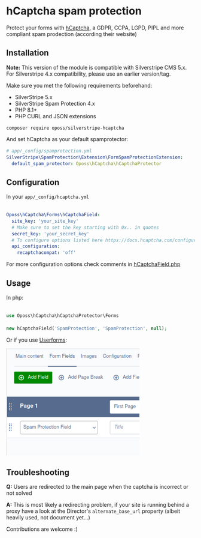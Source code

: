 # hCaptcha spam protection

Protect your forms with [hCaptcha](https://www.hcaptcha.com/), a GDPR, CCPA, LGPD, PIPL and more compliant spam prodection
(according their website) 

## Installation

**Note:** This version of the module is compatible with Silverstripe CMS 5.x. For Silverstripe 4.x compatibility, please use an earlier version/tag.

Make sure you met the following requirements beforehand:

- SilverStripe 5.x
- SilverStripe Spam Protection 4.x
- PHP 8.1+
- PHP CURL and JSON extensions

```
composer require oposs/silverstripe-hcaptcha
```

And set hCaptcha as your default spamprotector:

```yaml
# app/_config/spamprotection.yml
SilverStripe\SpamProtection\Extension\FormSpamProtectionExtension:
  default_spam_protector: Oposs\hCaptcha\hCaptchaProtector

```

## Configuration

In  your `app/_config/hcaptcha.yml`

```yaml

Oposs\hCaptcha\Forms\hCaptchaField:
  site_key: 'your_site_key'
  # Make sure to set the key starting with 0x.. in quotes
  secret_key: 'your_secret_key'
  # To configure options listed here https://docs.hcaptcha.com/configuration
  api_configuration:
    recaptchacompat: 'off'

```

For more configuration options check comments in [hCaptchaField.php](src/Forms/hCaptchaField.php)

## Usage

In php:

```php

use Oposs\hCaptcha\hCaptchaProtector\Forms

new hCaptchaField('SpamProtection', 'SpamProtection', null);

```

Or if you use [Userforms](https://github.com/silverstripe/silverstripe-userforms):

![img.png](img/img.png)


## Troubleshooting

**Q:** Users are redirected to the main page when the captcha is incorrect or not solved

**A:** This is most likely a redirecting problem, if your site is running behind a proxy have a look at
the Director's `alternate_base_url` property (albeit heavily used, not document yet...)


Contributions are welcome :)
